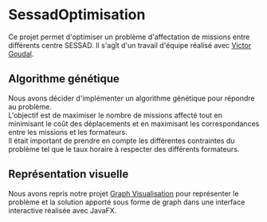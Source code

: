 # SessadOptimisation

Ce projet permet d'optimiser un problème d'affectation de missions entre différents centre SESSAD. 
Il s'agît d'un travail d'équipe réalisé avec <a href="https://github.com/victrolles">Victor Goudal</a>. 

## Algorithme génétique
Nous avons décider d'implémenter un algorithme génétique pour répondre au problème. 
<br>
L'objectif est de maximiser le nombre de missions affecté tout en minimisant le coût des déplacements et en maximisant les correspondances entre les missions et les formateurs.
<br>
Il était important de prendre en compte les différentes contraintes du problème tel que le taux horaire à respecter des différents formateurs.

## Représentation visuelle

Nous avons repris notre projet <a href="https://github.com/Mariusfaitducode/GraphJavaFX">Graph Visualisation</a> pour représenter le problème et la solution apporté sous forme de graph dans une interface interactive réalisée avec JavaFX.
